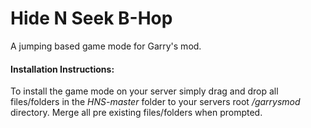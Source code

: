 # Hide N Seek B-Hop

A jumping based game mode for Garry's mod.

#### Installation Instructions:
To install the game mode on your server simply drag and drop all files/folders in the *HNS-master* folder to your servers root */garrysmod* directory. Merge all pre existing files/folders when prompted. 